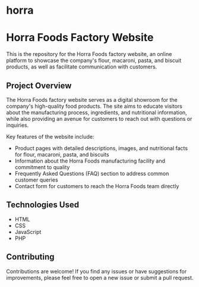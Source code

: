 # horra
# Horra Foods Factory Website

This is the repository for the Horra Foods factory website, an online platform to showcase the company's flour, macaroni, pasta, and biscuit products, as well as facilitate communication with customers.

## Project Overview
The Horra Foods factory website serves as a digital showroom for the company's high-quality food products. The site aims to educate visitors about the manufacturing process, ingredients, and nutritional information, while also providing an avenue for customers to reach out with questions or inquiries.

Key features of the website include:

- Product pages with detailed descriptions, images, and nutritional facts for flour, macaroni, pasta, and biscuits
- Information about the Horra Foods manufacturing facility and commitment to quality
- Frequently Asked Questions (FAQ) section to address common customer queries
- Contact form for customers to reach the Horra Foods team directly

## Technologies Used
- HTML
- CSS
- JavaScript
- PHP
## Contributing
Contributions are welcome! If you find any issues or have suggestions for improvements, please feel free to open a new issue or submit a pull request.

